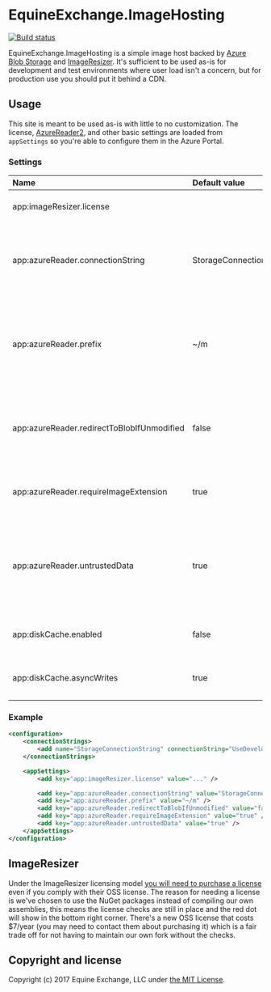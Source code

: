 ﻿# EquineExchange.ImageHosting

[![Build status](https://ci.appveyor.com/api/projects/status/oyi5tffbv7hu3tb7?svg=true)](https://ci.appveyor.com/project/xt0rted/equineexchange-imagehosting)

EquineExchange.ImageHosting is a simple image host backed by [Azure Blob Storage](https://azure.microsoft.com/en-us/services/storage/blobs/) and [ImageResizer](https://imageresizing.net/).
It's sufficient to be used as-is for development and test environments where user load isn't a concern, but for production use you should put it behind a CDN.

## Usage

This site is meant to be used as-is with little to no customization.
The license, [AzureReader2](https://imageresizing.net/docs/v4/plugins/azurereader2), and other basic settings are loaded from `appSettings` so you're able to configure them in the Azure Portal.

### Settings

| Name                                       | Default value           | Description                                                                                     |
| :----------------------------------------- | :---------------------- | :---------------------------------------------------------------------------------------------- |
| app:imageResizer.license                   |                         | The ImageResizer license                                                                        |
| app:azureReader.connectionString           | StorageConnectionString | The name of the connection string or the actual connection string to use                        |
| app:azureReader.prefix                     | ~/m                     | The virtual folder all resize requests should use, anything outside here won't hit blob storage |
| app:azureReader.redirectToBlobIfUnmodified | false                   | Since this is meant to be the source of a CDN there's no reason to redirect here                |
| app:azureReader.requireImageExtension      | true                    | Helps ensure the right content type is served to the client                                     |
| app:azureReader.untrustedData              | true                    | Re-encodes all the images to help limit malicious uploads from possibly harming your users      |
| app:diskCache.enabled                      | false                   | Turns the DiskCache plugin on or off                                                            |
| app:diskCache.asyncWrites                  | true                    | Enables writing to disk via an async call                                                       |

### Example

```xml
<configuration>
    <connectionStrings>
        <add name="StorageConnectionString" connectionString="UseDevelopmentStorage=true;" />
    </connectionStrings>

    <appSettings>
        <add key="app:imageResizer.license" value="..." />

        <add key="app:azureReader.connectionString" value="StorageConnectionString" />
        <add key="app:azureReader.prefix" value="~/m" />
        <add key="app:azureReader.redirectToBlobIfUnmodified" value="false" />
        <add key="app:azureReader.requireImageExtension" value="true" />
        <add key="app:azureReader.untrustedData" value="true" />
    </appSettings>
</configuration>
```

## ImageResizer

Under the ImageResizer licensing model [you will need to purchase a license](https://imageresizing.net/pricing) even if you comply with their OSS license.
The reason for needing a license is we've chosen to use the NuGet packages instead of compiling our own assemblies, this means the license checks are still in place and the red dot will show in the bottom right corner.
There's a new OSS license that costs $7/year (you may need to contact them about purchasing it) which is a fair trade off for not having to maintain our own fork without the checks.

## Copyright and license

Copyright (c) 2017 Equine Exchange, LLC under [the MIT License](LICENSE).
